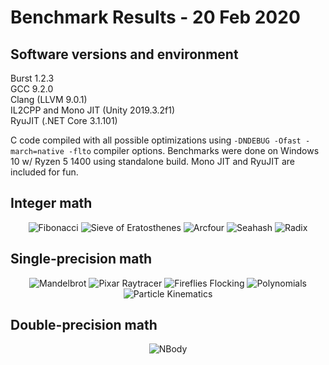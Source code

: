 # Benchmark Results - 20 Feb 2020

## Software versions and environment
Burst 1.2.3<br/>
GCC 9.2.0<br/>
Clang (LLVM 9.0.1)<br/>
IL2CPP and Mono JIT (Unity 2019.3.2f1)<br/>
RyuJIT (.NET Core 3.1.101)

C code compiled with all possible optimizations using `-DNDEBUG -Ofast -march=native -flto` compiler options. Benchmarks were done on Windows 10 w/ Ryzen 5 1400 using standalone build. Mono JIT and RyuJIT are included for fun.

## Integer math

<p align="center"> 
  <img src="https://raw.githubusercontent.com/XJDHDR/BurstBenchmarks/master/benchmark_results_20-02-2020/img/Fibonacci.png" alt="Fibonacci">
  <img src="https://raw.githubusercontent.com/XJDHDR/BurstBenchmarks/master/benchmark_results_20-02-2020/img/Sieve_of_Eratosthenes.png" alt="Sieve of Eratosthenes">
  <img src="https://raw.githubusercontent.com/XJDHDR/BurstBenchmarks/master/benchmark_results_20-02-2020/img/Arcfour.png" alt="Arcfour">
  <img src="https://raw.githubusercontent.com/XJDHDR/BurstBenchmarks/master/benchmark_results_20-02-2020/img/Seahash.png" alt="Seahash">
  <img src="https://raw.githubusercontent.com/XJDHDR/BurstBenchmarks/master/benchmark_results_20-02-2020/img/Radix.png" alt="Radix">
</p>

## Single-precision math

<p align="center"> 
  <img src="https://raw.githubusercontent.com/XJDHDR/BurstBenchmarks/master/benchmark_results_20-02-2020/img/Mandelbrot.png" alt="Mandelbrot">
  <img src="https://raw.githubusercontent.com/XJDHDR/BurstBenchmarks/master/benchmark_results_20-02-2020/img/Pixar_Raytracer.png" alt="Pixar Raytracer">
  <img src="https://raw.githubusercontent.com/XJDHDR/BurstBenchmarks/master/benchmark_results_20-02-2020/img/Fireflies_Flocking.png" alt="Fireflies Flocking">
  <img src="https://raw.githubusercontent.com/XJDHDR/BurstBenchmarks/master/benchmark_results_20-02-2020/img/Polynomials.png" alt="Polynomials">
  <img src="https://raw.githubusercontent.com/XJDHDR/BurstBenchmarks/master/benchmark_results_20-02-2020/img/Particle_Kinematics.png" alt="Particle Kinematics">
</p>

## Double-precision math

<p align="center"> 
  <img src="https://raw.githubusercontent.com/XJDHDR/BurstBenchmarks/master/benchmark_results_20-02-2020/img/NBody.png" alt="NBody">
</p>
